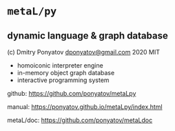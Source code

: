 #  `metaL/py`
## dynamic language & graph database

(c) Dmitry Ponyatov <dponyatov@gmail.com> 2020 MIT

* homoiconic interpreter engine
* in-memory object graph database
* interactive programming system

github: https://github.com/ponyatov/metaLpy

manual: https://ponyatov.github.io/metaLpy/index.html

metaL/doc: https://github.com/ponyatov/metaLdoc
